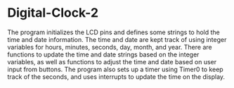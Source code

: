 # Digital-Clock-2

The program initializes the LCD pins and defines some strings to hold the time and date information. The time and date are kept track of using integer variables for hours, minutes, seconds, day, month, and year. There are functions to update the time and date strings based on the integer variables, as well as functions to adjust the time and date based on user input from buttons. The program also sets up a timer using Timer0 to keep track of the seconds, and uses interrupts to update the time on the display.
